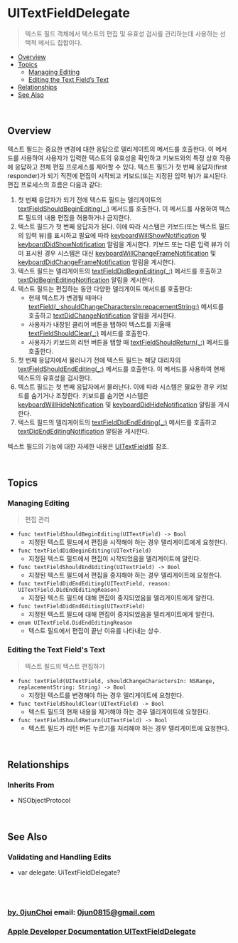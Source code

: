 # UITextFieldDelegate
> 텍스트 필드 객체에서 텍스트의 편집 및 유효성 검사를 관리하는데 사용하는 선택적 메서드 집합이다.


* [Overview](#overview)
* [Topics](#topics)
    * [Managing Editing](#managing-editing)
    * [Editing the Text Field’s Text](#editing-the-text-fields-text)
* [Relationships](#relationships)
* [See Also](#see-also)
    

&nbsp;      
## Overview
텍스트 필드는 중요한 변경에 대한 응답으로 델리게이트의 메서드를 호출한다. 이 메서드를 사용하여 사용자가 입력한 텍스트의 유효성을 확인하고 키보드와의 특정 상호 작용에 응답하고 전체 편집 프로세스를 제어할 수 있다. 텍스트 필드가 첫 번째 응답자(first responder)가 되기 직전에 편집이 시작되고 키보드(또는 지정된 입력 뷰)가 표시된다. 편집 프로세스의 흐름은 다음과 같다:
1. 첫 번째 응답자가 되기 전에 텍스트 필드는 델리게이트의 [textFieldShouldBeginEditing(_:)](https://developer.apple.com/documentation/uikit/uitextfielddelegate/1619601-textfieldshouldbeginediting) 메서드를 호출한다. 이 메서드를 사용하여 텍스트 필드의 내용 편집을 허용하거나 금지한다.
2. 텍스트 필드가 첫 번째 응답자가 된다. 이에 따라 시스템은 키보드(또는 텍스트 필드의 입력 뷰)를 표시하고 필요에 따라 [keyboardWillShowNotification](https://developer.apple.com/documentation/uikit/uiresponder/1621576-keyboardwillshownotification) 및 [keyboardDidShowNotification](https://developer.apple.com/documentation/uikit/uiresponder/1621602-keyboarddidshownotification) 알림을 게시한다. 키보드 또는 다른 입력 뷰가 이미 표시된 경우 시스템은 대신 [keyboardWillChangeFrameNotification](https://developer.apple.com/documentation/uikit/uiresponder/1621623-keyboardwillchangeframenotificat) 및 [keyboardDidChangeFrameNotification](https://developer.apple.com/documentation/uikit/uiresponder/1621619-keyboarddidchangeframenotificati) 알림을 게시한다.
3. 텍스트 필드는 델리게이트의 [textFieldDidBeginEditing(_:)](https://developer.apple.com/documentation/uikit/uitextfielddelegate/1619590-textfielddidbeginediting) 메서드를 호출하고 [textDidBeginEditingNotification](https://developer.apple.com/documentation/uikit/uitextfield/1619616-textdidbegineditingnotification) 알림을 게시한다.
4. 텍스트 필드는 편집하는 동안 다양한 델리게이트 메서드를 호출한다:
    * 현재 텍스트가 변경될 때마다 [textField(_:shouldChangeCharactersIn:repacementString:)](https://developer.apple.com/documentation/uikit/uitextfielddelegate/1619599-textfield) 메서드를 호출하고 [textDidChangeNotification](https://developer.apple.com/documentation/uikit/uitextfield/1619640-textdidchangenotification) 알림을 게시한다.
    * 사용자가 내장된 클리어 버튼을 탭하여 텍스트를 지울때 [textFieldShouldClear(_:)](https://developer.apple.com/documentation/uikit/uitextfielddelegate/1619594-textfieldshouldclear) 메서드를 호출한다.
    * 사용자가 키보드의 리턴 버튼을 탭할 때 [textFieldShouldReturn(_:)](https://developer.apple.com/documentation/uikit/uitextfielddelegate/1619603-textfieldshouldreturn) 메서드를 호출한다.
5. 첫 번째 응답자에서 물러나기 전에 텍스트 필드는 해당 대리자의 [textFieldShouldEndEditing(_:)](https://developer.apple.com/documentation/uikit/uitextfielddelegate/1619592-textfieldshouldendediting) 메서드를 호출한다. 이 메서드를 사용하여 현재 텍스트의 유효성을 검사한다.
6. 텍스트 필드는 첫 번째 응답자에서 물러난다. 이에 따라 시스템은 필요한 경우 키보드를 숨기거나 조정한다. 키보드를 숨기면 시스템은 [keyboardWillHideNotification](https://developer.apple.com/documentation/uikit/uiresponder/1621606-keyboardwillhidenotification) 및 [keyboardDidHideNotification](https://developer.apple.com/documentation/uikit/uiresponder/1621579-keyboarddidhidenotification) 알림을 게시한다.
7. 텍스트 필드의 델리게이트의 [textFieldDidEndEditing(_:)](https://developer.apple.com/documentation/uikit/uitextfielddelegate/1619591-textfielddidendediting) 메서드를 호출하고 [textDidEndEditingNotification](https://developer.apple.com/documentation/uikit/uitextfield/1619633-textdidendeditingnotification) 알림을 게시한다.


텍스트 필드의 기능에 대한 자세한 내용은 [UITextField](https://developer.apple.com/documentation/uikit/uitextfield)를 참조.


&nbsp;
## Topics
### Managing Editing
> 편집 관리

* `func textFieldShouldBeginEditing(UITextField) -> Bool`
    * 지정된 텍스트 필드에서 편집을 시작해야 하는 경우 델리게이트에게 요청한다.
* `func textFieldDidBeginEditing(UITextField)`
    * 지정된 텍스트 필드에서 편집이 시작되었음을 델리게이트에 알린다.
* `func textFieldShouldEndEditing(UITextField) -> Bool`
    * 지정된 텍스트 필드에서 편집을 중지해야 하는 경우 델리게이트에 요청한다.
* `func textFieldDidEndEditing(UITextField, reason: UITextField.DidEndEditingReason)`
    * 지정된 텍스트 필드에 대해 편집이 중지되었음을 델리게이트에게 알린다.
* `func textFieldDidEndEditing(UITextField)`
    * 지정된 텍스트 필드에 대해 편집이 중지되었음을 델리게이트에게 알린다.
* `enum UITextField.DidEndEditingReason`
    * 텍스트 필드에서 편집이 끝난 이유를 나타내는 상수.


### Editing the Text Field's Text
> 텍스트 필드의 텍스트 편집하기

* `func textField(UITextField, shouldChangeCharactersIn: NSRange, replacementString: String) -> Bool`
    * 지정된 텍스트를 변경해야 하는 경우 델리게이트에 요청한다.
* `func textFieldShouldClear(UITextField) -> Bool`
    * 텍스트 필드의 현재 내용을 제거해야 하는 경우 델리게이트에 요청한다.
* `func textFieldShouldReturn(UITextField) -> Bool`
    * 텍스트 필드가 리턴 버튼 누르기를 처리해야 하는 경우 델리게이트에 요청한다.


&nbsp;      
## Relationships
### Inherits From
* NSObjectProtocol


&nbsp;
## See Also
### Validating and Handling Edits
* var delegate: UiTextFieldDelegate?


&nbsp;      
&nbsp;      
### [by. 0junChoi](https://github.com/0jun0815) email: <0jun0815@gmail.com>
### [Apple Developer Documentation UITextFieldDelegate](https://developer.apple.com/documentation/uikit/uitextfielddelegate)
